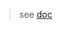 > see [doc](https://doc.weixin.qq.com/sheet/e3_AewAbwYdADQ103XZmxZRW2pNJpEew?scode=AJEAIQdfAAocjIQ56rAcMATAZtAPI&tab=BB08J2)


